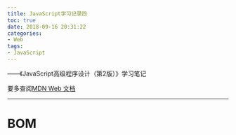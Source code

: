 ```yaml
---
title: JavaScript学习记录四
toc: true
date: 2018-09-16 20:31:22
categories:
- Web
tags:
- JavaScript
---
```


——《JavaScript高级程序设计（第2版）》学习笔记

要多查阅[MDN Web 文档](https://developer.mozilla.org/zh-CN/docs/Web)

---

# BOM

